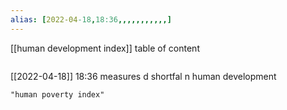 ```yaml
---
alias: [2022-04-18,18:36,,,,,,,,,,,]
---
```

[[human development index]]
table of content
```toc
```

[[2022-04-18]] 18:36
measures d shortfal n human development
```query
"human poverty index"
```